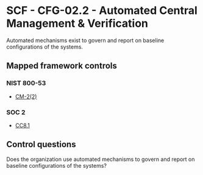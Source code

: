 # SCF - CFG-02.2 - Automated Central Management & Verification
Automated mechanisms exist to govern and report on baseline configurations of the systems. 
## Mapped framework controls
### NIST 800-53
- [CM-2(2)](../nist80053/cm-2-2.md)
  
### SOC 2
- [CC8.1](../soc2/cc81.md)
  
## Control questions
Does the organization use automated mechanisms to govern and report on baseline configurations of the systems? 
  